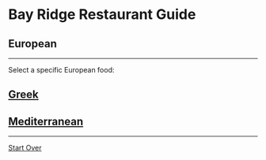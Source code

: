 # Bay Ridge Restaurant Guide
## European
---
Select a specific European food:
## [Greek](greek.md)
## [Mediterranean](mediteranean.md)

---
[Start Over](../home.md)